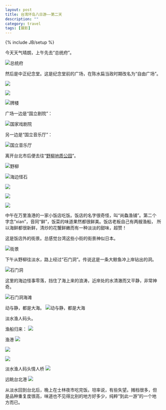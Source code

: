 ```yaml
---
layout: post
title: 台湾环岛八日游——第二天
description: ""
category: travel
tags: [摄影]
---
```


{% include JB/setup %}

今天天气晴朗，上午先去“总统府”。

![总统府](http://i46.photobucket.com/albums/f136/bird_frank/_IGP5448_zps66dd0476.jpg)

然后是中正纪念堂。这是纪念堂前的广场，在陈水扁当政时期改名为“自由广场”。

<a
href="http://i46.photobucket.com/albums/f136/bird_frank/_IGP5456_zps7a0c65a0.jpg"
target="_blank" alt="自由广场"><img
src="http://i46.photobucket.com/albums/f136/bird_frank/_IGP5456_zps7a0c65a0.jpg"/>
</a>

<a al="自由广场牌楼"
href="http://i46.photobucket.com/albums/f136/bird_frank/_IGP5453_zpsd7aae382.jpg"
target="_blank"><img
src="http://i46.photobucket.com/albums/f136/bird_frank/_IGP5453_zpsd7aae382.jpg"/>
</a>

![牌楼](http://i46.photobucket.com/albums/f136/bird_frank/_IGP5462_zps5061507d.jpg)

广场一边是“国立剧院”：

![国家戏剧院](http://i46.photobucket.com/albums/f136/bird_frank/_IGP5454_zps544ef31b.jpg)

另一边是“国立音乐厅”：

![国立音乐厅](http://i46.photobucket.com/albums/f136/bird_frank/_IGP5455_zpsf686638f.jpg)

离开台北市后便去往“[野柳地质公园](http://baike.baidu.com/view/138981.htm)”。

![野柳](http://i46.photobucket.com/albums/f136/bird_frank/_IGP5473_zpse5f01828.jpg)

![海边怪石](http://i46.photobucket.com/albums/f136/bird_frank/_IGP5465_zps3ec92499.jpg)

![](http://i46.photobucket.com/albums/f136/bird_frank/_IGP5480_zpseaceff52.jpg)

![](http://i46.photobucket.com/albums/f136/bird_frank/_IGP5486_zps2c9052b0.jpg)

![](http://i46.photobucket.com/albums/f136/bird_frank/_IGP5491_zps3ad40da8.jpg)

中午在万里渔港的一家小饭店吃饭。饭店的名字很奇怪，叫“尚鱻渔铺”。第二个
字念“xian”，音同“鲜”，饭菜的味道果然都很鲜美。饭店老板自己有两艘渔船，
所以海鲜都很新鲜，清炒的花蟹鲜嫩而有一种淡淡的甜味，超赞！

这是饭店外的街景。总感觉台湾这些小街的街景神似日本。

![街景](http://i46.photobucket.com/albums/f136/bird_frank/_IGP5515_zps981e98d8.jpg)

下午从野柳往淡水，路上经过“石门洞”。传说这是一条大鲸鱼冲上岸钻出的洞。

![石门洞](http://i46.photobucket.com/albums/f136/bird_frank/_IGP5559_zps164827f8.jpg)

这里的海边怪事零落，挡住了海上来的浪涛，近岸处的水清澈而又平静，非常神
奇。

![石门洞海滩](http://i46.photobucket.com/albums/f136/bird_frank/_IGP5557_zps8c0f02b9.jpg)

动与静，都是大海。
![动与静，都是大海](http://i46.photobucket.com/albums/f136/bird_frank/_IGP5543_zpsd828b421.jpg)

淡水渔人码头。

渔船归来：
<a alt="渔船归来"
href="http://i46.photobucket.com/albums/f136/bird_frank/_IGP5561_zps7339cfe9.jpg"
target="_blank"><img
src="http://i46.photobucket.com/albums/f136/bird_frank/_IGP5561_zps7339cfe9.jpg"
/>
</a>

渔港
<a alt="渔港"
href="http://i46.photobucket.com/albums/f136/bird_frank/_IGP5567_zps08320846.jpg"
target="_blank"><img
src="http://i46.photobucket.com/albums/f136/bird_frank/_IGP5567_zps08320846.jpg"
/>
</a>

<a alt="渔港"
href="http://i46.photobucket.com/albums/f136/bird_frank/_IGP5564_zps0ea88dc5.jpg"
target="_blank"><img
src="http://i46.photobucket.com/albums/f136/bird_frank/_IGP5564_zps0ea88dc5.jpg"
/>
</a>

<a
href="http://i46.photobucket.com/albums/f136/bird_frank/_IGP5565_zps3d25dd86.jpg"
target="_blank">
<img
src="http://i46.photobucket.com/albums/f136/bird_frank/_IGP5565_zps3d25dd86.jpg"
/>
</a>

淡水渔人码头情人桥
<a
href="http://i46.photobucket.com/albums/f136/bird_frank/_IGP5571_zps269ae99d.jpg"
target="_blank">
<img
src="http://i46.photobucket.com/albums/f136/bird_frank/_IGP5571_zps269ae99d.jpg"
/>
</a>

远眺台北港
<a alt="远眺台北港"
href="http://i46.photobucket.com/albums/f136/bird_frank/_IGP5573_zpsbbdb4a5f.jpg"
target="_blank">
<img
src="http://i46.photobucket.com/albums/f136/bird_frank/_IGP5573_zpsbbdb4a5f.jpg"
/>
</a>

从淡水回到台北后，晚上在士林夜市吃完饭。坦率说，有些失望。摊档很多，但
是品种重复度很高，味道也不见得比别的地方好多少，纯粹“到此一游”的一个地
方而已。
